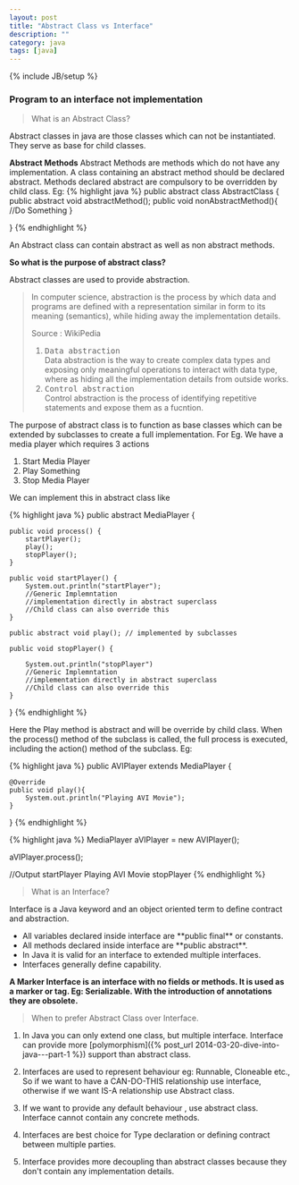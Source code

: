 ```yaml
---
layout: post
title: "Abstract Class vs Interface"
description: ""
category: java
tags: [java]
---
```

{% include JB/setup %}

<h3> Program to an interface not implementation </h3>


> What is an Abstract Class? 

Abstract classes in java are those classes which can not be instantiated. They serve as base for child classes. 

**Abstract Methods**
Abstract Methods are methods which do not have any implementation. A class containing an abstract method should be declared abstract. Methods declared abstract are compulsory to be overridden by child class. 
Eg: 
{% highlight java %}
public abstract class AbstractClass {
    public abstract void abstractMethod();
    public void nonAbstractMethod(){
    //Do Something
}

}
{% endhighlight %}

An Abstract class can contain abstract as well as non abstract methods.

**So what is the purpose of abstract class?**

Abstract classes are used to provide abstraction.

<blockquote class="blockquote-reverse">
<p class="text-muted">
In computer science, abstraction is the process by which data and programs are defined with a representation similar in form to its meaning (semantics), while hiding away the implementation details.
<footer>Source : WikiPedia</footer>

<ol>
<li> <kbd>Data abstraction</kbd><br/>
Data abstraction is the way to create complex data types and exposing only meaningful operations to interact with data type, where as hiding all the implementation details from outside works.
		</li>
<li> <kbd>Control abstraction</kbd><br/>
		Control abstraction is the process of identifying repetitive statements and expose them as a fucntion.
		</li>
		</ol>

</p>
</blockquote>
The purpose of abstract class is to function as base classes which can be extended by subclasses to create a full implementation. For Eg.
We have a media player which requires 3 actions

1. Start Media Player
2. Play Something
3. Stop Media Player

We can implement this in abstract class like 

{% highlight java %}
public abstract MediaPlayer {

    public void process() {
        startPlayer();
        play();
        stopPlayer();
    }

    public void startPlayer() {
    	System.out.println("startPlayer");
    	//Generic Implemntation
        //implementation directly in abstract superclass
        //Child class can also override this
    }

    public abstract void play(); // implemented by subclasses

    public void stopPlayer() {

    	System.out.println("stopPlayer")
        //Generic Implemntation
        //implementation directly in abstract superclass
        //Child class can also override this
    }
}
{% endhighlight %}

Here the Play method is abstract and will be override by child class. When the process() method of the subclass is called, the full process is executed, including the action() method of the subclass.
Eg:

{% highlight java %}
public AVIPlayer extends MediaPlayer {

	@Override
    public void play(){
    	System.out.println("Playing AVI Movie");
    }

}
{% endhighlight %}

{% highlight java %}
MediaPlayer aVIPlayer = new AVIPlayer();

aVIPlayer.process();

//Output
startPlayer
Playing AVI Movie
stopPlayer
{% endhighlight %}


> What is an Interface?

Interface is a Java keyword and an object oriented term to define contract and abstraction. 

<ul>
<li> All variables declared inside interface are **public final** or constants. </li>
<li> All methods declared inside interface are **public abstract**. </li>
<li> In Java it is valid for an interface to extended multiple interfaces. </li>
<li> Interfaces generally define capability. </li>
</ul>


**A Marker Interface is an interface with no fields or methods. It is used as a marker or tag. Eg: Serializable.
With the introduction of annotations they are obsolete.**




> When to prefer Abstract Class over Interface. 


1. In Java you can only extend one class, but multiple interface.  Interface can provide more [polymorphism]({% post_url 2014-03-20-dive-into-java---part-1 %}) support than abstract class. 

2. Interfaces are used to represent behaviour eg: Runnable, Cloneable etc., So if we want to have a CAN-DO-THIS relationship use interface, otherwise if we want IS-A relationship use Abstract class. 

3. If we want to provide any default behaviour , use abstract class. Interface cannot contain any concrete methods. 

4. Interfaces are best choice for Type declaration or defining contract between multiple parties. 

5. Interface provides more decoupling than abstract classes because they don't contain any implementation details. 


